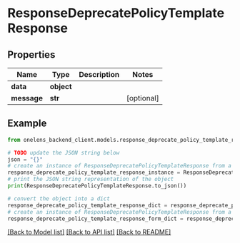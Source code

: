 # ResponseDeprecatePolicyTemplateResponse


## Properties

Name | Type | Description | Notes
------------ | ------------- | ------------- | -------------
**data** | **object** |  | 
**message** | **str** |  | [optional] 

## Example

```python
from onelens_backend_client.models.response_deprecate_policy_template_response import ResponseDeprecatePolicyTemplateResponse

# TODO update the JSON string below
json = "{}"
# create an instance of ResponseDeprecatePolicyTemplateResponse from a JSON string
response_deprecate_policy_template_response_instance = ResponseDeprecatePolicyTemplateResponse.from_json(json)
# print the JSON string representation of the object
print(ResponseDeprecatePolicyTemplateResponse.to_json())

# convert the object into a dict
response_deprecate_policy_template_response_dict = response_deprecate_policy_template_response_instance.to_dict()
# create an instance of ResponseDeprecatePolicyTemplateResponse from a dict
response_deprecate_policy_template_response_form_dict = response_deprecate_policy_template_response.from_dict(response_deprecate_policy_template_response_dict)
```
[[Back to Model list]](../README.md#documentation-for-models) [[Back to API list]](../README.md#documentation-for-api-endpoints) [[Back to README]](../README.md)


